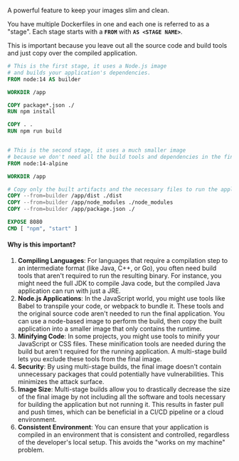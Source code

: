 A powerful feature to keep your images slim and clean.

You have multiple Dockerfiles in one and each one is referred to as a "stage". Each stage starts with a **`FROM`** with **`AS <STAGE NAME>`**.

This is important because you leave out all the source code and build tools and just copy over the compiled application. 

```Dockerfile
# This is the first stage, it uses a Node.js image
# and builds your application's dependencies.
FROM node:14 AS builder

WORKDIR /app

COPY package*.json ./
RUN npm install

COPY . .
RUN npm run build


# This is the second stage, it uses a much smaller image
# because we don't need all the build tools and dependencies in the final image.
FROM node:14-alpine

WORKDIR /app

# Copy only the built artifacts and the necessary files to run the application from the builder stage.
COPY --from=builder /app/dist ./dist
COPY --from=builder /app/node_modules ./node_modules
COPY --from=builder /app/package.json ./

EXPOSE 8080
CMD [ "npm", "start" ]
```

#### Why is this important?
1. **Compiling Languages**: For languages that require a compilation step to an intermediate format (like Java, C++, or Go), you often need build tools that aren't required to run the resulting binary. For instance, you might need the full JDK to compile Java code, but the compiled Java application can run with just a JRE.
2. **Node.js Applications**: In the JavaScript world, you might use tools like Babel to transpile your code, or webpack to bundle it. These tools and the original source code aren't needed to run the final application. You can use a node-based image to perform the build, then copy the built application into a smaller image that only contains the runtime.
3. **Minifying Code**: In some projects, you might use tools to minify your JavaScript or CSS files. These minification tools are needed during the build but aren't required for the running application. A multi-stage build lets you exclude these tools from the final image.
4. **Security**: By using multi-stage builds, the final image doesn't contain unnecessary packages that could potentially have vulnerabilities. This minimizes the attack surface.
5. **Image Size**: Multi-stage builds allow you to drastically decrease the size of the final image by not including all the software and tools necessary for building the application but not running it. This results in faster pull and push times, which can be beneficial in a CI/CD pipeline or a cloud environment.
6. **Consistent Environment**: You can ensure that your application is compiled in an environment that is consistent and controlled, regardless of the developer's local setup. This avoids the "works on my machine" problem.
